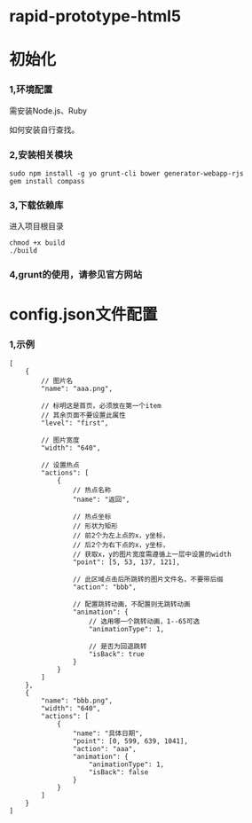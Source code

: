 rapid-prototype-html5
=====================

初始化
=====

### 1,环境配置
需安装Node.js、Ruby

如何安装自行查找。

### 2,安装相关模块
    sudo npm install -g yo grunt-cli bower generator-webapp-rjs
    gem install compass

### 3,下载依赖库
进入项目根目录

    chmod +x build
    ./build

### 4,grunt的使用，请参见官方网站

config.json文件配置
=====

### 1,示例

    [
        {
            // 图片名
            "name": "aaa.png",

            // 标明这是首页，必须放在第一个item
            // 其余页面不要设置此属性
            "level": "first",

            // 图片宽度
            "width": "640",

            // 设置热点
            "actions": [
                {
                    // 热点名称
                    "name": "返回",

                    // 热点坐标
                    // 形状为矩形
                    // 前2个为左上点的x，y坐标，
                    // 后2个为右下点的x，y坐标，
                    // 获取x，y的图片宽度需遵循上一层中设置的width
                    "point": [5, 53, 137, 121],

                    // 此区域点击后所跳转的图片文件名，不要带后缀
                    "action": "bbb",

                    // 配置跳转动画，不配置则无跳转动画
                    "animation": {
                        // 选用哪一个跳转动画，1--65可选
                        "animationType": 1,

                        // 是否为回退跳转
                        "isBack": true
                    }
                }
            ]
        },
        {
            "name": "bbb.png",
            "width": "640",
            "actions": [
                {
                    "name": "具体日期",
                    "point": [0, 599, 639, 1041],
                    "action": "aaa",
                    "animation": {
                        "animationType": 1,
                        "isBack": false
                    }
                }
            ]
        }
    ]
